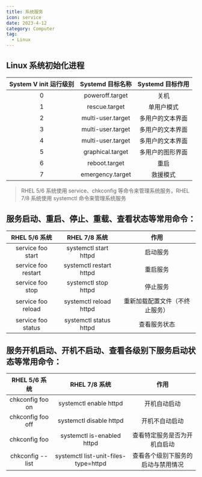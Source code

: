 ```yaml
---
title: 系统服务
icon: service
date: 2023-4-12
category: Computer
tag:
  - Linux
---
```


## Linux 系统初始化进程

|  System V init 运行级别  |  Systemd 目标名称  |  Systemd 目标作用  |
|  :----:  |  :----:  |  :----:  |
|  0  |  poweroff.target  |  关机  |
|  1  |  rescue.target  |  单用户模式  |
|  2  |  multi-user.target  |  多用户的文本界面  |
|  3  |  multi-user.target  |  多用户的文本界面  |
|  4  |  multi-user.target  |  多用户的文本界面  |
|  5  |  graphical.target  |  多用户的图形界面  |
|  6  |  reboot.target  |  重启  |
|  7  |  emergency.target  |  救援模式  |

> RHEL 5/6 系统使用 service、chkconfig 等命令来管理系统服务，RHEL 7/8 系统使用 systemctl 命令来管理系统服务

## 服务启动、重启、停止、重载、查看状态等常用命令：

|  RHEL 5/6 系统  |  RHEL 7/8 系统  |  作用  |
|  :----:  |  :----:  |  :----:  |
|  service foo start  |  systemctl start httpd  |  启动服务  |
|  service foo restart  |  systemctl restart httpd  |  重启服务  |
|  service foo stop  |  systemctl stop httpd  |  停止服务  |
|  service foo reload  |  systemctl reload httpd  |  重新加载配置文件（不终止服务）  |
|  service foo status  |  systemctl status httpd  |  查看服务状态  |

## 服务开机启动、开机不启动、查看各级别下服务启动状态等常用命令：

|  RHEL 5/6 系统  |  RHEL 7/8 系统  |  作用  |
|  :----:  |  :----:  |  :----:  |
|  chkconfig foo on  |  systemctl enable httpd  |  开机自动启动  |
|  chkconfig foo off  |  systemctl disable httpd  |  开机不自动启动  |
|  chkconfig foo  |  systemctl is-enabled httpd  |  查看特定服务是否为开机自启动  |
|  chkconfig --list  |  systemctl list-unit-files-type=httpd  |  查看各个级别下服务的启动与禁用情况  |
